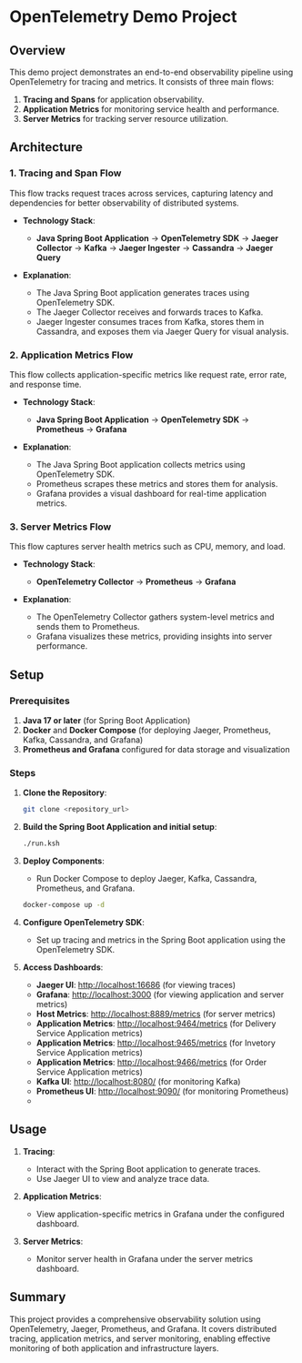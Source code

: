 # OpenTelemetry Demo Project

## Overview

This demo project demonstrates an end-to-end observability pipeline using OpenTelemetry for tracing and metrics. It consists of three main flows:
1. **Tracing and Spans** for application observability.
2. **Application Metrics** for monitoring service health and performance.
3. **Server Metrics** for tracking server resource utilization.

## Architecture

### 1. Tracing and Span Flow
This flow tracks request traces across services, capturing latency and dependencies for better observability of distributed systems.

- **Technology Stack**:
  - **Java Spring Boot Application** -> **OpenTelemetry SDK** -> **Jaeger Collector** -> **Kafka** -> **Jaeger Ingester** -> **Cassandra** -> **Jaeger Query**

- **Explanation**:
  - The Java Spring Boot application generates traces using OpenTelemetry SDK.
  - The Jaeger Collector receives and forwards traces to Kafka.
  - Jaeger Ingester consumes traces from Kafka, stores them in Cassandra, and exposes them via Jaeger Query for visual analysis.

### 2. Application Metrics Flow
This flow collects application-specific metrics like request rate, error rate, and response time.

- **Technology Stack**:
  - **Java Spring Boot Application** -> **OpenTelemetry SDK** -> **Prometheus** -> **Grafana**

- **Explanation**:
  - The Java Spring Boot application collects metrics using OpenTelemetry SDK.
  - Prometheus scrapes these metrics and stores them for analysis.
  - Grafana provides a visual dashboard for real-time application metrics.

### 3. Server Metrics Flow
This flow captures server health metrics such as CPU, memory, and load.

- **Technology Stack**:
  - **OpenTelemetry Collector** -> **Prometheus** -> **Grafana**

- **Explanation**:
  - The OpenTelemetry Collector gathers system-level metrics and sends them to Prometheus.
  - Grafana visualizes these metrics, providing insights into server performance.

## Setup

### Prerequisites

1. **Java 17 or later** (for Spring Boot Application)
2. **Docker** and **Docker Compose** (for deploying Jaeger, Prometheus, Kafka, Cassandra, and Grafana)
3. **Prometheus and Grafana** configured for data storage and visualization

### Steps

1. **Clone the Repository**:
    ```bash
    git clone <repository_url>
    ```

2. **Build the Spring Boot Application and initial setup**:
    ```bash
    ./run.ksh
    ```

3. **Deploy Components**:
    - Run Docker Compose to deploy Jaeger, Kafka, Cassandra, Prometheus, and Grafana.
    ```bash
    docker-compose up -d
    ```

4. **Configure OpenTelemetry SDK**:
    - Set up tracing and metrics in the Spring Boot application using the OpenTelemetry SDK.

5. **Access Dashboards**:
   - **Jaeger UI**: [http://localhost:16686](http://localhost:16686) (for viewing traces)
   - **Grafana**: [http://localhost:3000](http://localhost:3000) (for viewing application and server metrics)
   - **Host Metrics**: [http://localhost:8889/metrics](http://localhost:8889/metrics) (for server metrics)
   - **Application Metrics**: [http://localhost:9464/metrics](http://localhost:9464/metrics) (for Delivery Service Application metrics)
   - **Application Metrics**: [http://localhost:9465/metrics](http://localhost:9465/metrics) (for Invetory Service Application metrics)
   - **Application Metrics**: [http://localhost:9466/metrics](http://localhost:9466/metrics) (for Order Service Application metrics)
   - **Kafka UI**: [http://localhost:8080/](http://localhost:8080/) (for monitoring Kafka)
   - **Prometheus UI**: [http://localhost:9090/](http://localhost:9090/) (for monitoring Prometheus)
   - 
## Usage

1. **Tracing**:
    - Interact with the Spring Boot application to generate traces.
    - Use Jaeger UI to view and analyze trace data.

2. **Application Metrics**:
    - View application-specific metrics in Grafana under the configured dashboard.

3. **Server Metrics**:
    - Monitor server health in Grafana under the server metrics dashboard.

## Summary

This project provides a comprehensive observability solution using OpenTelemetry, Jaeger, Prometheus, and Grafana. It covers distributed tracing, application metrics, and server monitoring, enabling effective monitoring of both application and infrastructure layers.
